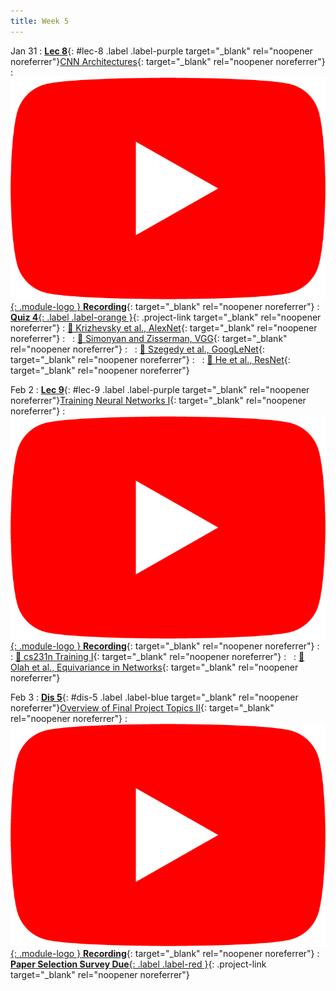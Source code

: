 ```yaml
---
title: Week 5
---
```


Jan 31
: [**Lec 8**](/assets/slides/deeprob_08_cnn_architectures.pdf){: #lec-8 .label .label-purple target="_blank" rel="noopener noreferrer"}[CNN Architectures](/assets/slides/deeprob_08_cnn_architectures.pdf){: target="_blank" rel="noopener noreferrer"}
  : [![](/assets/logos/yt_icon_rgb.png){: .module-logo } **Recording**](https://youtu.be/-HtdgIPY23g){: target="_blank" rel="noopener noreferrer"}
: [**Quiz 4**{: .label .label-orange }](https://www.gradescope.com/courses/480760){: .project-link target="_blank" rel="noopener noreferrer"}
  : [📖 Krizhevsky et al., AlexNet](https://papers.nips.cc/paper/2012/hash/c399862d3b9d6b76c8436e924a68c45b-Abstract.html){: target="_blank" rel="noopener noreferrer"}
: &nbsp;
  : [📖 Simonyan and Zisserman, VGG](https://arxiv.org/abs/1409.1556){: target="_blank" rel="noopener noreferrer"}
: &nbsp;
  : [📖 Szegedy et al., GoogLeNet](https://arxiv.org/abs/1409.4842){: target="_blank" rel="noopener noreferrer"}
: &nbsp;
  : [📖 He et al., ResNet](https://arxiv.org/abs/1512.03385){: target="_blank" rel="noopener noreferrer"}


Feb 2
: [**Lec 9**](/assets/slides/deeprob_09_training_neural_networks_1.pdf){: #lec-9 .label .label-purple target="_blank" rel="noopener noreferrer"}[Training Neural Networks I](/assets/slides/deeprob_09_training_neural_networks_1.pdf){: target="_blank" rel="noopener noreferrer"}
  : [![](/assets/logos/yt_icon_rgb.png){: .module-logo } **Recording**](https://youtu.be/aBobLAvSy5s){: target="_blank" rel="noopener noreferrer"}
: &nbsp;
  : [📖 cs231n Training I](https://cs231n.github.io/neural-networks-2/){: target="_blank" rel="noopener noreferrer"}
: &nbsp;
  : [📖 Olah et al., Equivariance in Networks](https://distill.pub/2020/circuits/equivariance/){: target="_blank" rel="noopener noreferrer"}



Feb 3
: [**Dis 5**](/assets/slides/deeprob_discussion_05.pdf){: #dis-5 .label .label-blue target="_blank" rel="noopener noreferrer"}[Overview of Final Project Topics II](/assets/slides/deeprob_discussion_05.pdf){: target="_blank" rel="noopener noreferrer"}
  : [![](/assets/logos/yt_icon_rgb.png){: .module-logo } **Recording**](https://youtu.be/NlYzo1goLPQ){: target="_blank" rel="noopener noreferrer"}
: [**Paper Selection Survey Due**{: .label .label-red }](https://www.gradescope.com/courses/480760){: .project-link target="_blank" rel="noopener noreferrer"}

